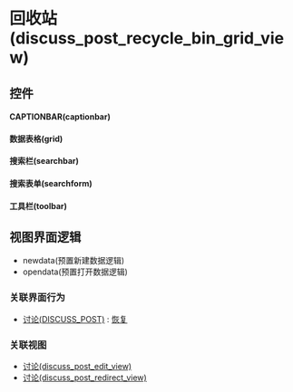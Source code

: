 # 回收站(discuss_post_recycle_bin_grid_view)  <!-- {docsify-ignore-all} -->



## 控件
#### CAPTIONBAR(captionbar)
#### 数据表格(grid)
#### 搜索栏(searchbar)
#### 搜索表单(searchform)
#### 工具栏(toolbar)

## 视图界面逻辑
  * newdata(预置新建数据逻辑)
  * opendata(预置打开数据逻辑)


### 关联界面行为
  * [讨论(DISCUSS_POST)](module/Team/discuss_post) : [恢复](module/Team/discuss_post#界面行为)

### 关联视图
  * [讨论(discuss_post_edit_view)](app/view/discuss_post_edit_view)
  * [讨论(discuss_post_redirect_view)](app/view/discuss_post_redirect_view)

<script>
 const { createApp } = Vue
  createApp({
    data() {
      return {

      }
    }
  }).use(ElementPlus).mount('#app')
</script>
